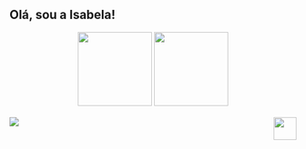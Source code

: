## Olá, sou a Isabela!

<div align="center">
  <img height="130em" src="https://github-readme-stats.vercel.app/api?username=isabela-izidorio&theme=github_dark&show_icons=true&locale=pt-br&rank_icon=github&hide=contribs" />
  <img height="130em" src="https://github-readme-stats.vercel.app/api/top-langs/?username=isabela-izidorio&layout=compact&locale=pt-br&theme=github_dark" />
</div>
<br>

<div style="display: inline_block">
  <a href="https://skillicons.dev">
    <img src="https://skillicons.dev/icons?i=html,css,js,c,mysql" />    
  </a>
  <a href="https://www.linkedin.com/in/isabela-de-melo-izidorio-910401334"> <img height="40" align="right" src="https://img.shields.io/badge/LinkedIn-0077B5?style=for-the-badge&logo=linkedin&logoColor=white" /> </a>
</div>

